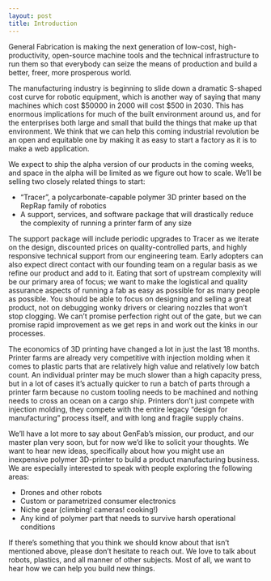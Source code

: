 ```yaml
---
layout: post
title: Introduction
---
```


General Fabrication is making the next generation of low-cost, high-productivity, open-source machine tools and the technical infrastructure to run them so that everybody can seize the means of production and build a better, freer, more prosperous world.

The manufacturing industry is beginning to slide down a dramatic S-shaped cost curve for robotic equipment, which is another way of saying that many machines which cost $50000 in 2000 will cost $500 in 2030. This has enormous implications for much of the built environment around us, and for the enterprises both large and small that build the things that make up that environment. We think that we can help this coming industrial revolution be an open and equitable one by making it as easy to start a factory as it is to make a web application.

We expect to ship the alpha version of our products in the coming weeks, and space in the alpha will be limited as we figure out how to scale. We’ll be selling two closely related things to start:

- “Tracer”, a polycarbonate-capable polymer 3D printer based on the RepRap family of robotics
- A support, services, and software package that will drastically reduce the complexity of running a printer farm of any size

The support package will include periodic upgrades to Tracer as we iterate on the design, discounted prices on quality-controlled parts, and highly responsive technical support from our engineering team. Early adopters can also expect direct contact with our founding team on a regular basis as we refine our product and add to it. Eating that sort of upstream complexity will be our primary area of focus; we want to make the logistical and quality assurance aspects of running a fab as easy as possible for as many people as possible. You should be able to focus on designing and selling a great product, not on debugging wonky drivers or clearing nozzles that won’t stop clogging. We can’t promise perfection right out of the gate, but we can promise rapid improvement as we get reps in and work out the kinks in our processes.

The economics of 3D printing have changed a lot in just the last 18 months. Printer farms are already very competitive with injection molding when it comes to plastic parts that are relatively high value and relatively low batch count. An individual printer may be much slower than a high capacity press, but in a lot of cases it’s actually quicker to run a batch of parts through a printer farm because no custom tooling needs to be machined and nothing needs to cross an ocean on a cargo ship. Printers don’t just compete with injection molding, they compete with the entire legacy “design for manufacturing” process itself, and with long and fragile supply chains.

We’ll have a lot more to say about GenFab’s mission, our product, and our master plan very soon, but for now we’d like to solicit your thoughts. We want to hear new ideas, specifically about how you might use an inexpensive polymer 3D-printer to build a product manufacturing business. We are especially interested to speak with people exploring the following areas:

- Drones and other robots
- Custom or parametrized consumer electronics
- Niche gear (climbing! cameras! cooking!)
- Any kind of polymer part that needs to survive harsh operational conditions

If there’s something that you think we should know about that isn’t mentioned above, please don’t hesitate to reach out. We love to talk about robots, plastics, and all manner of other subjects. Most of all, we want to hear how we can help you build new things.
